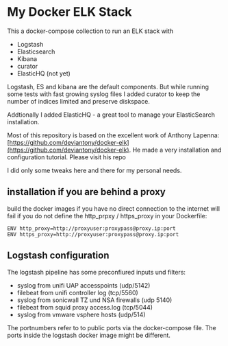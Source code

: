 # My Docker ELK Stack

This a docker-compose collection to run an ELK stack with
 
- Logstash
- Elasticsearch
- Kibana
- curator 
- ElasticHQ (not yet)

Logstash, ES and kibana are the default components. But while running some tests with fast growing syslog files I added curator to keep the number of indices limited and preserve diskspace.

Addtionally I added ElasticHQ - a great tool to manage your ElasticSearch installation.

Most of this repository is based on the excellent work of Anthony Lapenna: [https://github.com/deviantony/docker-elk](https://github.com/deviantony/docker-elk). He made a very installation and configuration tutorial. Please visit his repo

I did only some tweaks here and there for my personal needs.

## installation if you are behind a proxy ##

build the docker images if you have no direct connection to the internet will fail if you do not define the http_prpxy / https_proxy in your Dockerfile:

    ENV http_proxy=http://proxyuser:proxypass@proxy.ip:port
    ENV https_proxy=http://proxyuser:proxypass@proxy.ip:port
     
## Logstash configuration ##

The logstash pipeline has some preconfiured inputs und filters:

- syslog from unifi UAP accesspoints (udp/5142)
- filebeat from unifi controller log (tcp/5560)
- syslog from sonicwall TZ und NSA firewalls (udp 5140)
- filebeat from squid proxy access.log (tcp/5044)
- syslog from vmware vsphere hosts (udp/514)
 
The portnumbers refer to to public ports via the docker-compose file. The ports inside the logstash docker image might be different.
